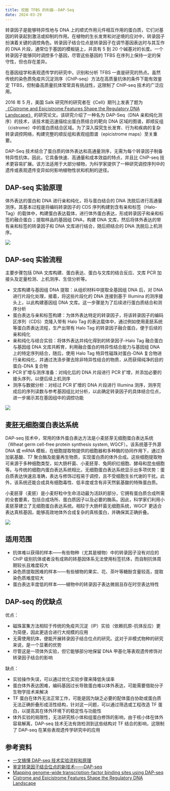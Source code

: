 ```yaml
---
title: 挖掘 TFBS 的利器--DAP-Seq
date: 2024-03-29
---
```


转录因子是能够特异性地与 DNA 上的顺式作用元件相互作用的蛋白质，它们对基因的转录起到激活或抑制的作用。在植物的生长发育和对逆境的应对中，转录因子扮演着关键的调控角色。转录因子结合位点是转录因子在调节基因表达时与其互作的 DNA 片段，通常位于基因的模板链上，并具有 5 到 20 个碱基对的长度。一个转录因子能够同时调控多个基因，尽管这些基因的 TFBS 在序列上保持一定的保守性，但也存在差异。

<!--more-->

在基因组学和表观遗传学的研究中，识别和分析 TFBS 一直是研究的热点。虽然传统的染色质免疫共沉淀测序（ChIP-seq）方法在高质量抗体的条件下能有效鉴定 TFBS，但制备高质量抗体常常具有挑战性，这限制了 ChIP-seq 技术的广泛应用。

2016 年 5 月，美国 Salk 研究所的研究者在《Cell》期刊上发表了题为 [《Cistrome and Epicistrome Features Shape the Regulatory DNA Landscape》](https://www.ncbi.nlm.nih.gov/pmc/articles/PMC4907330/) 的研究论文。该研究介绍了一种名为 DAP-Seq（DNA 亲和纯化测序）的技术，该技术能迅速描绘出蛋白质结合的靶向 DNA 区域的图谱，即顺反组（cistrome）中的蛋白质结合区域。为了深入探究生长发育、行为和疾病的复杂转录调控网络，构建完整的顺反组和表观组图谱（epicistrome maps）至关重要。

DAP-Seq 技术结合了蛋白质的体外表达和高通量测序，无需为每个转录因子制备特异性抗体。因此，它具备快速、高通量和成本效益的特点，并且比 ChIP-seq 技术更容易扩展。该方法适用于大部分植物，为科学家提供了一种研究调控序列中的遗传或表观遗传变异如何影响植物性状和机制的途径。

## DAP-seq 实验原理

体外表达的蛋白和 DNA 进行亲和纯化，将与蛋白结合的 DNA 洗脱后进行高通量测序。其基本过程是将编码转录因子的 CDS 序列构建到含有亲和标签（Halo-Tag）的载体中，构建蛋白表达载体，进行体外蛋白表达，形成转录因子和亲和标签的融合蛋白；提取样品的基因组 DNA，构建 DNA 文库，然后将体外表达的带有亲和标签的转录因子和 DNA 文库进行结合，随后把结合的 DNA 洗脱后上机测序。

![](https://images.yuanj.top/202403301006664.png)

## DAP-seq 实验流程

主要步骤包括 DNA 文库构建、蛋白表达、蛋白与文库的结合反应、文库 PCR 加接头及定量检测、上机测序、生信分析等。

- 文库构建与基因组 DNA 提取：从组织材料中提取全基因组 DNA 后，对 DNA 进行片段化处理，接着，将这些片段化的 DNA 连接到基于 Illumina 的测序接头上，以此构建基因组 DNA 文库。这一步骤是为了后续进行蛋白质结合和测序分析
- 蛋白表达与亲和标签构建：为体外表达特定的转录因子，将该转录因子的编码区序列（CDS）克隆入带有 Halo Tag 的表达载体中，通过例如使用麦胚系统等蛋白质表达流程，生产出带有 Halo Tag 的转录因子融合蛋白，便于后续的亲和纯化
- 亲和纯化与结合实验：将体外表达并纯化得到的转录因子-Halo Tag 融合蛋白与基因组 DNA 文库共孵育，利用融合蛋白的特异性结合能力与基因组 DNA 上的特定序列结合，随后，使用 Halo Tag 特异性磁珠对蛋白-DNA 复合物进行亲和纯化，并通过洗涤步骤去除非特异性结合的物质，从而获得纯净的目的蛋白-DNA 复合物
- PCR 扩增与测序准备：对纯化后的 DNA 片段进行 PCR 扩增，并添加必要的接头序列，以便后续上机测序
- 测序与数据分析：对经过 PCR 扩增的 DNA 片段进行 Illumina 测序，测序完成后的序列读数与参考基因组比对分析，以此确定转录因子的具体结合位点，进一步揭示其在基因组中的调控功能

![](https://images.yuanj.top/202403301008921.png)

## 麦胚无细胞蛋白表达系统

DAP-seq 技术中，常用的体外蛋白表达方法是小麦胚芽无细胞蛋白表达系统（Wheat germ cell-free protein synthesis system, WGCF）。该系统基于外源 DNA 或 mRNA 模板，在细胞提取物提供的细胞器和多种酶的协同作用下，通过添加氨基酸、T7 聚合酶及能量再生物质，实现蛋白质的体外合成。这些细胞提取物可来源于多种细胞类型，如大肠杆菌、小麦胚芽、兔网织红细胞、酵母和昆虫细胞等。与传统的细胞内蛋白表达系统相比，无细胞蛋白表达系统显示出多项优势：蛋白质表达快速且准确，表达与修饰过程易于调控，且不受细胞生长代谢的干扰。此外，该系统还能合成具有细胞毒性、低丰度或含有非天然氨基酸的特殊蛋白质。

小麦胚芽（麦胚）是小麦籽粒中生命活动最为活跃的部分，它拥有蛋白质合成所需的全套要素，包括合成场所、蛋白质因子以及必要的酶系。因此，科学家们利用小麦胚芽建立了无细胞蛋白表达系统。相较于大肠杆菌无细胞系统，WGCF 更适合表达真核基因，能够高效地体外合成复杂的真核蛋白，并确保其正确折叠。

![](https://images.yuanj.top/202403301028671.png)

## 适用范围

- 抗体难以获得的样本——有些物种（尤其是植物）中的转录因子没有对应的 ChIP 级别抗体或者没有成熟的转基因体系无法使用标签抗体，而自制抗体周期较长且难度较大
- 染色质提取困难的样本——有些植物的果实、花、茶叶等糖酚含量较高，提取染色质难度较大
- 蛋白表达丰度低的样本——植物中的转录因子表达微弱且存在时空表达特性

## DAP-seq 的优缺点

优点：

- 磁珠富集方法相较于传统的免疫共沉淀（IP）实验（依赖抗原-抗体反应）更为简便，因此更适合进行大规模的应用
- 无需使用抗体，便能开展转录因子结合位点的研究。这对于非模式物种的研究来说，是一个显著的优势
- 尽管这是一项体外实验，但它能够部分地保留 DNA 甲基化等表观遗传修饰对转录因子结合的影响

缺点：

- 实验操作失误，可以通过优化实验步骤来降低失误率
- 蛋白体外表达困难，编码基因过长导致蛋白难以体外表达，可能需要借助分子生物学技术来解决
- TF 蛋白在体外无法正常工作，可能是因为缺乏必要的配体蛋白协助或蛋白质无法正确折叠形成活性结构，针对这一问题，可以通过筛选或工程改造 TF 蛋白，以提高其在体外环境下的稳定性与功能性
- 体外实验的局限性，无法研究核小体和组蛋白修饰的影响，由于核小体在体外容易解离，DAP-seq 技术无法有效检测到这些结构对 TF 结合的影响，这限制了 DAP-seq 在某些表观遗传学研究中的应用

## 参考资料

- [一文搞懂 DAP-seq 技术实验流程和原理](https://zhuanlan.zhihu.com/p/628437832)
- [鉴定转录因子结合位点的新技术——DAP-seq](https://mp.weixin.qq.com/s/zPmljYi99-duOeyRS-3ONQ)
- [Mapping genome-wide transcription-factor binding sites using DAP-seq](https://www.nature.com/articles/nprot.2017.055)
- [Cistrome and Epicistrome Features Shape the Regulatory DNA Landscape](https://www.ncbi.nlm.nih.gov/pmc/articles/PMC4907330/)